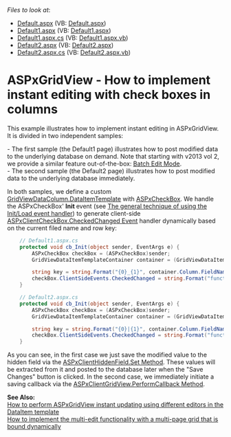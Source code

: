 <!-- default file list -->
*Files to look at*:

* [Default.aspx](./CS/WebSite/Default.aspx) (VB: [Default.aspx](./VB/WebSite/Default.aspx))
* [Default1.aspx](./CS/WebSite/Default1.aspx) (VB: [Default1.aspx](./VB/WebSite/Default1.aspx))
* [Default1.aspx.cs](./CS/WebSite/Default1.aspx.cs) (VB: [Default1.aspx.vb](./VB/WebSite/Default1.aspx.vb))
* [Default2.aspx](./CS/WebSite/Default2.aspx) (VB: [Default2.aspx](./VB/WebSite/Default2.aspx))
* [Default2.aspx.cs](./CS/WebSite/Default2.aspx.cs) (VB: [Default2.aspx.vb](./VB/WebSite/Default2.aspx.vb))
<!-- default file list end -->
# ASPxGridView - How to implement instant editing with check boxes in columns


<p>This example illustrates how to implement instant editing in ASPxGridView. It is divided in two independent samples:</p><p>- The first sample (the Default1 page) illustrates how to post modified data to the underlying database on demand. Note that starting with v2013 vol 2, we provide a similar feature out-of-the-box: <a href="http://documentation.devexpress.com/#AspNet/CustomDocument16443"><u>Batch Edit Mode</u></a>.<br />
- The second sample (the Default2 page) illustrates how to post modified data to the underlying database immediately.</p><p>In both samples, we define a custom <a href="http://documentation.devexpress.com/#AspNet/DevExpressWebASPxGridViewGridViewDataColumn_DataItemTemplatetopic"><u>GridViewDataColumn.DataItemTemplate</u></a> with <a href="http://documentation.devexpress.com/#AspNet/clsDevExpressWebASPxEditorsASPxCheckBoxtopic"><u>ASPxCheckBox</u></a>. We handle the ASPxCheckBox' <strong>Init </strong>event (see <a href="https://www.devexpress.com/Support/Center/p/K18282">The general technique of using the Init/Load event handler</a>) to generate client-side <a href="http://documentation.devexpress.com/#AspNet/DevExpressWebASPxEditorsScriptsASPxClientCheckBox_CheckedChangedtopic"><u>ASPxClientCheckBox.CheckedChanged Event</u></a> handler dynamically based on the current filed name and row key:<br />
</p>

```cs
    // Default1.aspx.cs
    protected void cb_Init(object sender, EventArgs e) {
        ASPxCheckBox checkBox = (ASPxCheckBox)sender;
        GridViewDataItemTemplateContainer container = (GridViewDataItemTemplateContainer)checkBox.NamingContainer;

        string key = string.Format("{0}_{1}", container.Column.FieldName, container.KeyValue);
        checkBox.ClientSideEvents.CheckedChanged = string.Format("function(s, e) {{ hf.Set('{0}', s.GetChecked()); }}", key);
    }

    // Default2.aspx.cs
    protected void cb_Init(object sender, EventArgs e) {
        ASPxCheckBox checkBox = (ASPxCheckBox)sender;
        GridViewDataItemTemplateContainer container = (GridViewDataItemTemplateContainer)checkBox.NamingContainer;

        string key = string.Format("{0}|{1}", container.Column.FieldName, container.KeyValue);
        checkBox.ClientSideEvents.CheckedChanged = string.Format("function(s, e) {{ grid.PerformCallback('{0}|' + s.GetChecked()); }}", key);
    }

```

<p>As you can see, in the first case we just save the modified value to the hidden field via the <a href="http://documentation.devexpress.com/#AspNet/DevExpressWebASPxHiddenFieldScriptsASPxClientHiddenField_Settopic"><u>ASPxClientHiddenField.Set Method</u></a>. These values will be extracted from it and posted to the database later when the "Save Changes" button is clicked. In the second case, we immediately initiate a saving callback via the <a href="http://documentation.devexpress.com/#AspNet/DevExpressWebASPxGridViewScriptsASPxClientGridView_PerformCallbacktopic"><u>ASPxClientGridView.PerformCallback Method</u></a>.</p><p><strong>See Also:</strong><br />
<a href="https://www.devexpress.com/Support/Center/p/E2333">How to perform ASPxGridView instant updating using different editors in the DataItem template</a><strong><br />
</strong><a href="https://www.devexpress.com/Support/Center/p/E1318">How to implement the multi-edit functionality with a multi-page grid that is bound dynamically</a></p>

<br/>


